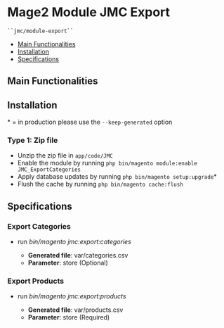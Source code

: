 # Mage2 Module JMC Export

    ``jmc/module-export``

 - [Main Functionalities](#markdown-header-main-functionalities)
 - [Installation](#markdown-header-installation)
 - [Specifications](#markdown-header-specifications)


## Main Functionalities


## Installation
\* = in production please use the `--keep-generated` option

### Type 1: Zip file

 - Unzip the zip file in `app/code/JMC`
 - Enable the module by running `php bin/magento module:enable JMC_ExportCategories`
 - Apply database updates by running `php bin/magento setup:upgrade`\*
 - Flush the cache by running `php bin/magento cache:flush`


## Specifications

### Export Categories

 - run *bin/magento jmc:export:categories* <store-id>
   - **Generated file**: var/categories.csv
   - **Parameter**: store (Optional)


### Export Products

 - run *bin/magento jmc:export:products* <store-id>
	- **Generated file**: var/products.csv
   - **Parameter**: store (Required)